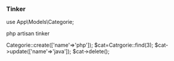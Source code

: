 ### Tinker

use App\Models\Categorie;

php artisan tinker

Categorie::create(['name'=>'php']);
$cat=Catrgorie::find(3);
$cat->update(['name'=>'java']);
$cat->delete();


